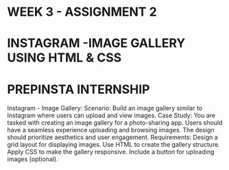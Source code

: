 # WEEK 3 - ASSIGNMENT 2
# INSTAGRAM -IMAGE GALLERY USING HTML & CSS
# PREPINSTA INTERNSHIP
Instagram - Image Gallery:
Scenario: Build an image gallery similar to Instagram where users can upload and view images.
Case Study: You are tasked with creating an image gallery for a photo-sharing app. Users should have a seamless experience uploading and browsing images.
The design should prioritize aesthetics and user engagement.
Requirements:
Design a grid layout for displaying images.
Use HTML to create the gallery structure.
Apply CSS to make the gallery responsive.
Include a button for uploading images (optional).
